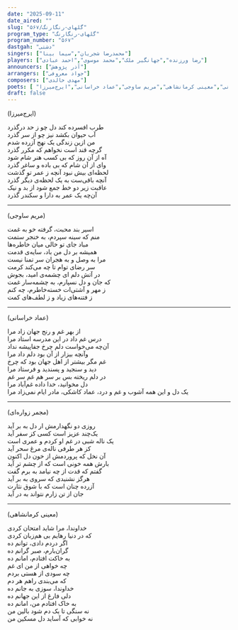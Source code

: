 ```yaml
---
date: "2025-09-11"
date_aired: ""
slug: "گلهای-رنگارنگ/۵۶۷"
program_type: "گلهای-رنگارنگ"
program_number: "۵۶۷"
dastgah: "دشتی"
singers: ["محمدرضا شجریان","سیما بینا"]
players: ["رضا ورزنده","جهانگیر ملک","محمد موسوی","احمد عبادی"]
announcers: ["آذر پژوهش"]
arrangers: ["جواد معروفی"]
composers: ["مهدی خالدی"]
poets: [ "مجمر زواره‌ای اردستانی","معینی کرمانشاهی","مریم ساوجی","عماد خراسانی","ایرج‌میرزا"]
draft: false
---
```


(ایرج‌میرزا)  

طرب افسرده کند دل چو ز حد درگذرد  
آب حیوان بکشد نیز چو از سر گذرد  
من ازین زندگی یک نهج آزرده شدم  
گرچه قند است نخواهم که مکرر گذرد  
آه از آن روز که بی کسب هنر شام شود  
وای از آن شام که بی باده و ساغر گذرد  
لحظه‌ای بیش نبود آنچه ز عمر تو گذشت  
آنچه باقی‌ست به یک لحظه‌ی دیگر گذرد  
عاقبت زیر دو خط جمع شود از بد و نیک  
آن‌چه یک عمر به دارا و سکندر گذرد

---

(مریم ساوجی)

اسیر بند محبت، گرفته خو به غمت  
منم که سینه سپردم، به خنجر ستمت  
مباد جای تو خالی میان خاطره‌ها  
همیشه بر دل من باد، سایه‌ی قدمت  
مرا به وصل و به هجران سر تمنا نیست  
سر رضای توام تا چه می‌کند کرمت  
در آتش دلم ای چشمه‌ی امید، بجوش  
که جان و دل نسپارم، به چشمه‌سار غمت  
ز مهر و آشتی‌ات خسته‌خاطرم، چه کنم  
ز فتنه‌های زیاد و ز لطف‌های کمت

---

(عماد خراسانی)

از بهر غم و رنج جهان زاد مرا  
درس غم داد در این مدرسه استاد مرا  
آن‌چه می‌خواست دلم چرخ جفاپیشه نداد  
وآنچه بیزار از آن بود دلم داد مرا  
غم مگر بیشتر از اهل جهان بود که چرخ  
دید و سنجید و پسندید و فرستاد مرا  
در دلم ریخته بس بر سر هم غم سر غم  
دل مخوانید، خدا داده غم‌آباد مرا  
یک دل و این همه آشوب و غم و درد، عماد
کاشکی، مادر ایام نمی‌زاد مرا

---

(مجمر زواره‌ای)

روزی دو نگهدارمش ار دل به بر آید  
یک‌چند عزیز است کسی کز سفر آید  
یک ناله شبی در غم او کردم و عمری است  
کز هر طرفی ناله‌ی مرغ سحر آید  
آن نخل که پروردمش از خون دل اکنون  
بارش همه خونی است که از چشم تر آید  
گفتم که قدت از چه نیامد به برم گفت  
هرگز نشنیدی که سروی به بر آید  
آزرده چنان است که با شوق نثارت  
جان از تن زارم نتواند به در آید

---

(معینی کرمانشاهی)

خداوندا، مرا شاید امتحان کردی  
که در دنیا رهایم بی هم‌زبان کردی  
اگر دردم دادی، توانم ده  
گران‌بارم، صبر گرانم ده  
به خاکت افتادم، امانم ده  
چه خواهی از من ای غم  
چه سودی از هستی بردم  
که می‌بندی راهم هر دم  
خداوندا، سوزی به جانم ده  
دلی فارغ از این جهانم ده  
به خاک افتادم من، امانم ده  
نه سنگی تا یک دم شود بالین من  
نه خوابی که آساید دل مسکین من